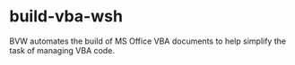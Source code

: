 # build-vba-wsh

BVW automates the build of MS Office VBA documents to help simplify the task of managing VBA code.
